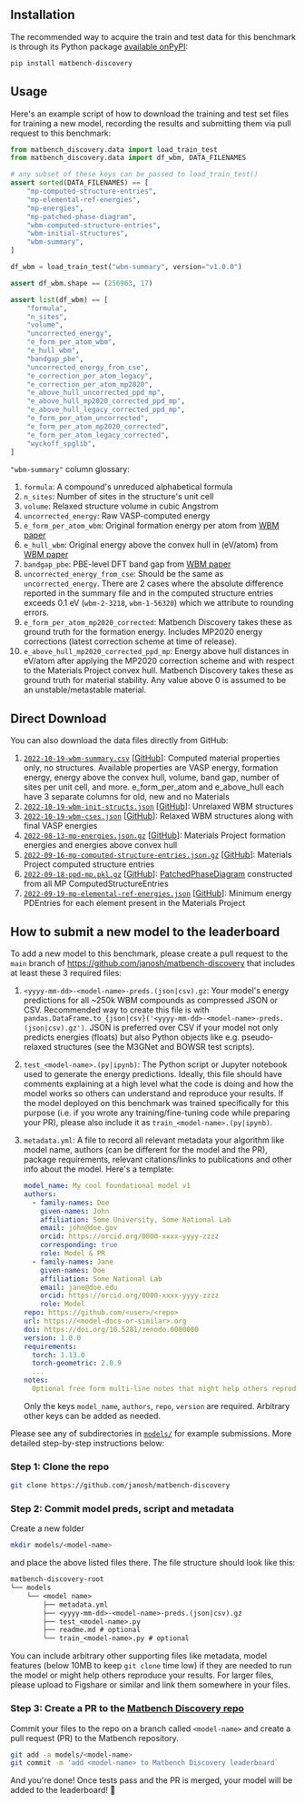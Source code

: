 ## Installation

The recommended way to acquire the train and test data for this benchmark is through its Python package [available onPyPI](https://pypi.org/project/matbench-discovery):

```zsh
pip install matbench-discovery
```

## Usage

Here's an example script of how to download the training and test set files for training a new model, recording the results and submitting them via pull request to this benchmark:

<!-- TODO remove notest meta key once repo is public and file can be downloaded without token -->

```py notest
from matbench_discovery.data import load_train_test
from matbench_discovery.data import df_wbm, DATA_FILENAMES

# any subset of these keys can be passed to load_train_test()
assert sorted(DATA_FILENAMES) == [
    "mp-computed-structure-entries",
    "mp-elemental-ref-energies",
    "mp-energies",
    "mp-patched-phase-diagram",
    "wbm-computed-structure-entries",
    "wbm-initial-structures",
    "wbm-summary",
]

df_wbm = load_train_test("wbm-summary", version="v1.0.0")

assert df_wbm.shape == (256963, 17)

assert list(df_wbm) == [
    "formula",
    "n_sites",
    "volume",
    "uncorrected_energy",
    "e_form_per_atom_wbm",
    "e_hull_wbm",
    "bandgap_pbe",
    "uncorrected_energy_from_cse",
    "e_correction_per_atom_legacy",
    "e_correction_per_atom_mp2020",
    "e_above_hull_uncorrected_ppd_mp",
    "e_above_hull_mp2020_corrected_ppd_mp",
    "e_above_hull_legacy_corrected_ppd_mp",
    "e_form_per_atom_uncorrected",
    "e_form_per_atom_mp2020_corrected",
    "e_form_per_atom_legacy_corrected",
    "wyckoff_spglib",
]
```

`"wbm-summary"` column glossary:

1. `formula`: A compound's unreduced alphabetical formula
1. `n_sites`: Number of sites in the structure's unit cell
1. `volume`: Relaxed structure volume in cubic Angstrom
1. `uncorrected_energy`: Raw VASP-computed energy
1. `e_form_per_atom_wbm`: Original formation energy per atom from [WBM paper]
1. `e_hull_wbm`: Original energy above the convex hull in (eV/atom) from [WBM paper]
1. `bandgap_pbe`: PBE-level DFT band gap from [WBM paper]
1. `uncorrected_energy_from_cse`: Should be the same as `uncorrected_energy`. There are 2 cases where the absolute difference reported in the summary file and in the computed structure entries exceeds 0.1 eV (`wbm-2-3218`, `wbm-1-56320`) which we attribute to rounding errors.
1. `e_form_per_atom_mp2020_corrected`: Matbench Discovery takes these as ground truth for the formation energy. Includes MP2020 energy corrections (latest correction scheme at time of release).
1. `e_above_hull_mp2020_corrected_ppd_mp`: Energy above hull distances in eV/atom after applying the MP2020 correction scheme and with respect to the Materials Project convex hull. Matbench Discovery takes these as ground truth for material stability. Any value above 0 is assumed to be an unstable/metastable material.
<!-- TODO document remaining columns, or maybe drop them from df -->

## Direct Download

You can also download the data files directly from GitHub:

1. [`2022-10-19-wbm-summary.csv`](https://github.com/janosh/matbench-discovery/raw/v1.0.0/data/wbm/2022-10-19-wbm-summary.csv) [[GitHub](https://github.com/janosh/matbench-discovery/blob/v1/data/wbm/2022-10-19-wbm-summary.csv)]: Computed material properties only, no structures. Available properties are VASP energy, formation energy, energy above the convex hull, volume, band gap, number of sites per unit cell, and more. e_form_per_atom and e_above_hull each have 3 separate columns for old, new and no Materials
1. [`2022-10-19-wbm-init-structs.json`](https://github.com/janosh/matbench-discovery/raw/v1.0.0/data/wbm/2022-10-19-wbm-init-structs.json) [[GitHub](https://github.com/janosh/matbench-discovery/blob/v1/data/wbm/2022-10-19-wbm-init-structs.json)]: Unrelaxed WBM structures
1. [`2022-10-19-wbm-cses.json`](https://github.com/janosh/matbench-discovery/raw/v1.0.0/data/wbm/2022-10-19-wbm-cses.json) [[GitHub](https://github.com/janosh/matbench-discovery/blob/v1/data/wbm/2022-10-19-wbm-cses.json)]: Relaxed WBM structures along with final VASP energies
1. [`2022-08-13-mp-energies.json.gz`](https://github.com/janosh/matbench-discovery/raw/v1.0.0/data/wbm/2022-08-13-mp-energies.json.gz) [[GitHub](https://github.com/janosh/matbench-discovery/blob/v1/data/wbm/2022-08-13-mp-energies.json.gz)]: Materials Project formation energies and energies above convex hull
1. [`2022-09-16-mp-computed-structure-entries.json.gz`](https://github.com/janosh/matbench-discovery/raw/v1.0.0/data/wbm/2022-09-16-mp-computed-structure-entries.json.gz) [[GitHub](https://github.com/janosh/matbench-discovery/blob/v1/data/wbm/2022-09-16-mp-computed-structure-entries.json.gz)]: Materials Project computed structure entries
1. [`2022-09-18-ppd-mp.pkl.gz`](https://github.com/janosh/matbench-discovery/raw/v1.0.0/data/wbm/2022-09-18-ppd-mp.pkl.gz) [[GitHub](https://github.com/janosh/matbench-discovery/blob/v1/data/wbm/2022-09-18-ppd-mp.pkl.gz)]: [PatchedPhaseDiagram](https://pymatgen.org/pymatgen.analysis.phase_diagram.html#pymatgen.analysis.phase_diagram.PatchedPhaseDiagram) constructed from all MP ComputedStructureEntries
1. [`2022-09-19-mp-elemental-ref-energies.json`](https://github.com/janosh/matbench-discovery/raw/v1.0.0/data/wbm/2022-09-19-mp-elemental-ref-energies.json) [[GitHub](https://github.com/janosh/matbench-discovery/blob/v1/data/wbm/2022-09-19-mp-elemental-ref-energies.json)]: Minimum energy PDEntries for each element present in the Materials Project

[wbm paper]: https://nature.com/articles/s41524-020-00481-6

## How to submit a new model to the leaderboard

To add a new model to this benchmark, please create a pull request to the `main` branch of <https://github.com/janosh/matbench-discovery> that includes at least these 3 required files:

1. `<yyyy-mm-dd>-<model-name>-preds.(json|csv).gz`: Your model's energy predictions for all ~250k WBM compounds as compressed JSON or CSV. Recommended way to create this file is with `pandas.DataFrame.to_{json|csv}('<yyyy-mm-dd>-<model-name>-preds.(json|csv).gz')`. JSON is preferred over CSV if your model not only predicts energies (floats) but also Python objects like e.g. pseudo-relaxed structures (see the M3GNet and BOWSR test scripts).
1. `test_<model-name>.(py|ipynb)`: The Python script or Jupyter notebook used to generate the energy predictions. Ideally, this file should have comments explaining at a high level what the code is doing and how the model works so others can understand and reproduce your results. If the model deployed on this benchmark was trained specifically for this purpose (i.e. if you wrote any training/fine-tuning code while preparing your PR), please also include it as `train_<model-name>.(py|ipynb)`.
1. `metadata.yml`: A file to record all relevant metadata your algorithm like model name, authors (can be different for the model and the PR), package requirements, relevant citations/links to publications and other info about the model. Here's a template:

   ```yml
   model_name: My cool foundational model v1
   authors:
     - family-names: Doe
       given-names: John
       affiliation: Some University, Some National Lab
       email: john@doe.gov
       orcid: https://orcid.org/0000-xxxx-yyyy-zzzz
       corresponding: true
       role: Model & PR
     - family-names: Jane
       given-names: Doe
       affiliation: Some National Lab
       email: jane@doe.edu
       orcid: https://orcid.org/0000-xxxx-yyyy-zzzz
       role: Model
   repo: https://github.com/<user>/<repo>
   url: https://<model-docs-or-similar>.org
   doi: https://doi.org/10.5281/zenodo.0000000
   version: 1.0.0
   requirements:
     torch: 1.13.0
     torch-geometric: 2.0.9
     ...
   notes:
     Optional free form multi-line notes that might help others reproduce your results.
   ```

   Only the keys `model_name`, `authors`, `repo`, `version` are required. Arbitrary other keys can be added as needed.

Please see any of subdirectories in [`models/`](https://github.com/janosh/matbench-discovery/tree/main/models) for example submissions. More detailed step-by-step instructions below:

### Step 1: Clone the repo

```sh
git clone https://github.com/janosh/matbench-discovery
```

### Step 2: Commit model preds, script and metadata

Create a new folder

```sh
mkdir models/<model-name>
```

and place the above listed files there. The file structure should look like this:

```txt
matbench-discovery-root
└── models
    └── <model name>
        ├── metadata.yml
        ├── <yyyy-mm-dd>-<model-name>-preds.(json|csv).gz
        ├── test_<model-name>.py
        ├── readme.md # optional
        └── train_<model-name>.py # optional
```

You can include arbitrary other supporting files like metadata, model features (below 10MB to keep `git clone` time low) if they are needed to run the model or might help others reproduce your results. For larger files, please upload to Figshare or similar and link them somewhere in your files.

### Step 3: Create a PR to the [Matbench Discovery repo](https://github.com/janosh/matbench-discovery)

Commit your files to the repo on a branch called `<model-name>` and create a pull request (PR) to the Matbench repository.

```sh
git add -a models/<model-name>
git commit -m 'add <model-name> to Matbench Discovery leaderboard`
```

And you're done! Once tests pass and the PR is merged, your model will be added to the leaderboard! 🎉
